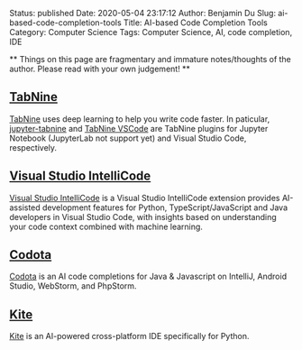 Status: published
Date: 2020-05-04 23:17:12
Author: Benjamin Du
Slug: ai-based-code-completion-tools
Title: AI-based Code Completion Tools
Category: Computer Science
Tags: Computer Science, AI, code completion, IDE

**
Things on this page are fragmentary and immature notes/thoughts of the author.
Please read with your own judgement!
**

## [TabNine](https://www.tabnine.com)
[TabNine](https://www.tabnine.com)
uses deep learning to help you write code faster.
In paticular,
[jupyter-tabnine](https://github.com/wenmin-wu/jupyter-tabnine)
and 
[TabNine VSCode](https://marketplace.visualstudio.com/items?itemName=TabNine.tabnine-vscode)
are TabNine plugins for Jupyter Notebook (JupyterLab not support yet)
and Visual Studio Code, respectively.

## [Visual Studio IntelliCode](https://marketplace.visualstudio.com/items?itemName=VisualStudioExptTeam.vscodeintellicode)
[Visual Studio IntelliCode](https://marketplace.visualstudio.com/items?itemName=VisualStudioExptTeam.vscodeintellicode)
is a Visual Studio IntelliCode extension provides AI-assisted development features 
for Python, TypeScript/JavaScript and Java developers in Visual Studio Code, 
with insights based on understanding your code context combined with machine learning.


## [Codota](https://plugins.jetbrains.com/plugin/7638-codota)
[Codota](https://plugins.jetbrains.com/plugin/7638-codota)
is an AI code completions for Java & Javascript on IntelliJ, Android Studio, WebStorm, and PhpStorm.

## [Kite](https://kite.com/)
[Kite](https://kite.com/)
is an AI-powered cross-platform IDE specifically for Python.